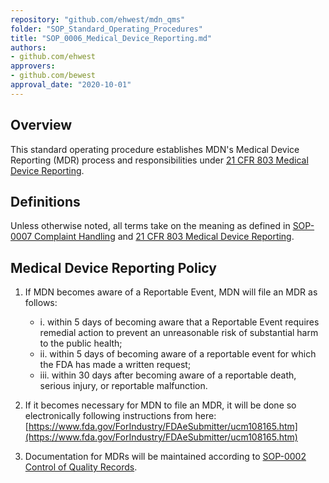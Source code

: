 ```yaml
---
repository: "github.com/ehwest/mdn_qms"
folder: "SOP_Standard_Operating_Procedures"
title: "SOP_0006_Medical_Device_Reporting.md"
authors:
- github.com/ehwest
approvers:
- github.com/bewest
approval_date: "2020-10-01"
---
```


## Overview

This standard operating procedure establishes MDN&#39;s Medical Device Reporting (MDR) process and responsibilities under [21 CFR 803 Medical Device Reporting](https://www.accessdata.fda.gov/scripts/cdrh/cfdocs/cfcfr/CFRSearch.cfm?CFRPart=803).


## Definitions

Unless otherwise noted, all terms take on the meaning as defined in [SOP-0007 Complaint Handling](https://docs.google.com/document/d/1DcWocJumuyz08Apx0MkE6aZD6Zh0Hq9PdXOACBLskZU/edit) and [21 CFR 803 Medical Device Reporting](https://www.accessdata.fda.gov/scripts/cdrh/cfdocs/cfcfr/CFRSearch.cfm?CFRPart=803).


## Medical Device Reporting Policy
1. If MDN becomes aware of a Reportable Event, MDN will file an MDR as follows:
   * i. within 5 days of becoming aware that a Reportable Event requires remedial action to prevent an unreasonable risk of substantial harm to the public health;
   * ii. within 5 days of becoming aware of a reportable event for which the FDA has made a written request;
   * iii. within 30 days after becoming aware of a reportable death, serious injury, or reportable malfunction.
    
2. If it becomes necessary for MDN to file an MDR, it will be done so electronically following instructions from here: [https://www.fda.gov/ForIndustry/FDAeSubmitter/ucm108165.htm](https://www.fda.gov/ForIndustry/FDAeSubmitter/ucm108165.htm)
  
3. Documentation for MDRs will be maintained according to [SOP-0002 Control of Quality Records](https://docs.google.com/document/d/11CaVJcIHQPp6gvABqF2QZAErC3ewIbw1SPJO8AEm7Y0/edit).
  
